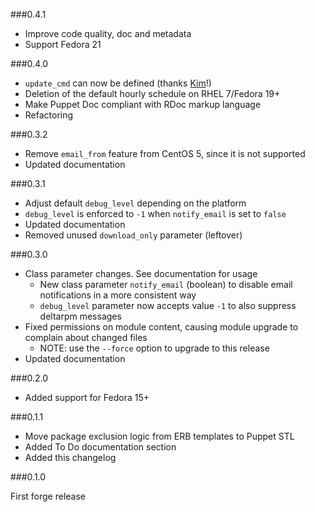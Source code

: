 ###0.4.1

* Improve code quality, doc and metadata
* Support Fedora 21

###0.4.0

* `update_cmd` can now be defined (thanks [Kim](https://github.com/ksaio)!)
* Deletion of the default hourly schedule on RHEL 7/Fedora 19+
* Make Puppet Doc compliant with RDoc markup language
* Refactoring

###0.3.2

* Remove `email_from` feature from CentOS 5, since it is not supported
* Updated documentation

###0.3.1

* Adjust default `debug_level` depending on the platform
* `debug_level` is enforced to `-1` when `notify_email` is set to `false`
* Updated documentation
* Removed unused `download_only` parameter (leftover)

###0.3.0

* Class parameter changes. See documentation for usage
  * New class parameter `notify_email` (boolean) to disable email notifications in a more consistent way
  * `debug_level` parameter now accepts value `-1` to also suppress deltarpm messages 
* Fixed permissions on module content, causing module upgrade to complain about changed files
    * NOTE: use the `--force` option to upgrade to this release
* Updated documentation

###0.2.0

* Added support for Fedora 15+

###0.1.1

* Move package exclusion logic from ERB templates to Puppet STL
* Added To Do documentation section
* Added this changelog
 
###0.1.0

First forge release
